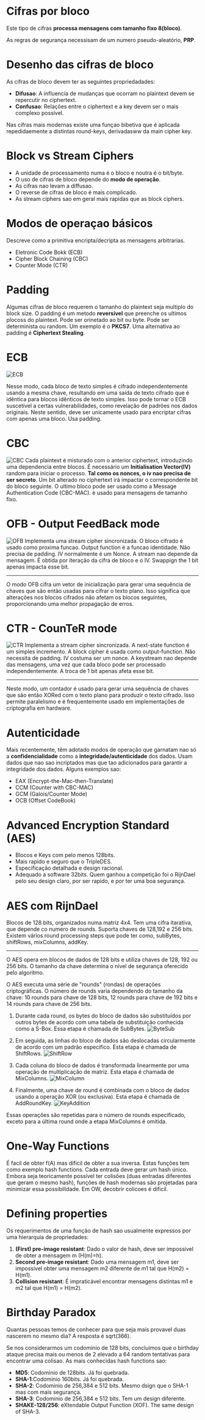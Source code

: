 # Cifras por bloco
Este tipo de cifras **processa mensagens com tamanho fixo 8(bloco)**. 

As regras de segurança necessisam de um numero pseudo-aleatório, **PRP**.

# Desenho das cifras de bloco
As cifras de bloco devem ter as seguintes propriedadades:
- **Difusao**: A influencia de mudanças que ocorram no plaintext devem se repercutir no ciphertext.
- **Confusao**: Relações entre o ciphertext e a key devem ser o mais complexo possível.

Nas cifras mais modernas existe uma funçao bibetiva que é aplicada repedidaemente a distintas round-keys, derivadasww da main cipher key.


# Block vs Stream Ciphers
- A unidade de processamento numa é o bloco e noutra é o bit/byte.
- O uso de cifras de bloco depende do **modo de operação**.
- As cifras nao levam a diffusao.
- O reverse de cifras de bloco é mais complicado.
- As stream ciphers sao em geral mais rapidas que as block ciphers.

# Modos de operaçao básicos
Descreve como a primitiva encripta/decripta as mensagens arbitrarias.
- Eletronic Code Bokk (ECB)
- Cipher Block Chaining (CBC)
- Counter Mode (CTR)

# Padding
Algumas cifras de bloco requerem o tamanho do plaintext seja multiplo do block size.  O padding é um metodo **reversível** que preenche os ultimos plocoss do plaintext. Pode ser orinetado ao bit ou byte. Pode ser determinista ou random. Um exemplo é o **PKCS7**. Uma alternativa ao padding é **Ciphertext Stealing**.

# ECB
![ECB](/Images/3-ECB.png)

Nesse modo, cada bloco de texto simples é cifrado independentemente usando a mesma chave, resultando em uma saída de texto cifrado que é idêntica para blocos idênticos de texto simples. Isso pode tornar o ECB suscetível a certas vulnerabilidades, como revelação de padrões nos dados originais. Neste sentido, deve ser unicamente usado para encriptar cifras com apenas uma bloco. Usa padding.

# CBC
![CBC](/Images/4-CBC.png)
Cada plaintext é misturado com o anterior ciphertext, introduzindo uma dependencia entre blocos. É necessário um **Initialisation Vector(IV)** random para iniciar o processo. **Tal como os nonces, o iv nao precisa de ser secreto**. Um bit alterado no ciphertext irá impactar o correspondente bit do bloco seguinte. O ultimo bloco pode ser usado como a Message Authentication Code (CBC-MAC). è usado para mensagens de tamanho fixo.

# OFB - Output FeedBack mode
![OFB](/Images/5-OFB.png)
Implementa uma stream cipher sincronizada. O bloco cifrado é usado como proxima funcao. Output function é a funcao identidade. Não precisa de padding. IV normalmente é um Nonce. A stream nao depende da mensagem. É obtida por iteração da cifra de bloco e o IV. Swappign the 1 bit apenas impacta esse bit.

---

O modo OFB cifra um vetor de inicialização para gerar uma sequência de chaves que são então usadas para cifrar o texto plano. Isso significa que alterações nos blocos cifrados não afetam os blocos seguintes, proporcionando uma melhor propagação de erros.

# CTR - CounTeR mode 
![CTR](/Images/6-CTR.png)
Implementa a stream cipher sincronizada. A next-state function é um simples incremento. A block cipher é usada como output-function. Não necessita de padding. IV costuma ser um nonce. A keystream nao depende das mensagens, uma vez que cada bloco pode ser processado independentemente. A troca de 1 bit apenas afeta esse bit.

---

Neste modo, um contador é usado para gerar uma sequência de chaves que são então XORed com o texto plano para produzir o texto cifrado. Isso permite paralelismo e é frequentemente usado em implementações de criptografia em hardware.

# Autenticidade
Mais recentemente, têm adotado modos de operação que garnatam nao só a **confidencialidade** como a **integridade/autenticidade** dos dados. Usam dados que nao sao incriptados mas que tao adicionados para garantir a integridade dos dados. Alguns exemplos sao:
- EAX (Encrypt-the-Mac-then-Translate)
- CCM (Counter with CBC-MAC)
- GCM (Galois/Counter Mode)
- OCB (Offset CodeBook)

# Advanced Encryption Standard (AES)
- Blocos e Keys com pelo menos 128bits.
- Mais rapido e seguro que o TripleDES.
- Especificação detalhada e design racional.
- Adequado a software 32bits.
Quem ganhou a competição foi o RijnDael pelo seu design claro, por ser rapido, e por ter uma boa segurança.

# AES com RijnDael
Blocos de 128 bits, organizados numa matriz 4x4. Tem uma cifra itarativa, que depende co numero de rounds. Suporta chaves de 128,192 e 256 bits. Existem vários round processing steps que pode ter como, subBytes, shiftRows, mixColumns, addKey.

---

O AES opera em blocos de dados de 128 bits e utiliza chaves de 128, 192 ou 256 bits. O tamanho da chave determina o nível de segurança oferecido pelo algoritmo.

O AES executa uma série de "rounds" (rondas) de operações criptográficas. O número de rounds varia dependendo do tamanho da chave: 10 rounds para chave de 128 bits, 12 rounds para chave de 192 bits e 14 rounds para chave de 256 bits.

1. Durante cada round, os bytes do bloco de dados são substituídos por outros bytes de acordo com uma tabela de substituição conhecida como a S-Box. Essa etapa é chamada de SubBytes.
![ByteSub](/Images/7-ByteSub.png)

2. Em seguida, as linhas do bloco de dados são deslocadas circularmente de acordo com um padrão específico. Esta etapa é chamada de ShiftRows.
![ShiftRow](/Images/8-ShiftRow.png)

3. Cada coluna do bloco de dados é transformada linearmente por uma operação de multiplicação de matriz. Esta etapa é chamada de MixColumns.
![MixColumn](/Images/9-MixColumn.png)

4. Finalmente, uma chave de round é combinada com o bloco de dados usando a operação XOR (ou exclusiva). Esta etapa é chamada de AddRoundKey.
![KeyAddition](/Images/10-KeyAddition.png)

Essas operações são repetidas para o número de rounds especificado, exceto para a última round onde a etapa MixColumns é omitida.

# One-Way Functions
É facil de obter f(A) mas dificil de obter a sua inversa. Estas funções tem como exemplo hash functions. Cada entrada deve gerar um hash único. Embora seja teoricamente possível ter colisões (duas entradas diferentes que geram o mesmo hash), funções de hash modernas são projetadas para minimizar essa possibilidade. Em OW, decobrir colicoes é dificil.

# Defining properties
Os requerimentos de uma função de hash sao usualmente expressos por uma hierarquia de propriedades:
1. **(First) pre-image resistant**: Dado o valor de hash, deve ser impossivel de obter a mensagem m (H(m)=h).
2. **Second pre-image resistant**: Dado uma mensagem m1, deve ser impossivel obter uma mensagem m2 diferente de m1 tal que H(m2) = H(m1).
3. **Collision resistant**: É impraticável encontrar mensagens distintas m1 e m2 tal que H(m1) = H(m2).

# Birthday Paradox
Quantas pessoas temos de conhecer para que seja mais provavel duas nascerem no mesmo dia?
A resposta é sqrt(366).

Se nos considerarmos um codominio de 128 bits, concluimos que o birthday ataque precisa mais ou menos de 2 elevado a 64 random tentativas para encontrar uma colisao. As mais conhecidas hash functions sao:
- **MD5**: Codominio de 128bits. Já foi quebrada.
- **SHA-1**:Codominio 160bits. Já foi quebrada.
- **SHA-2**: Codominio de 256,384 e 512 bits. Mesmo dsign que o SHA-1 mas com mais segurança.
- **SHA-3**: Codominio de 256,384 e 512 bits. Tem um design diferente.
- **SHAKE-128/256**: eXtendable Output Function (XOF). The same design of
SHA-3.

